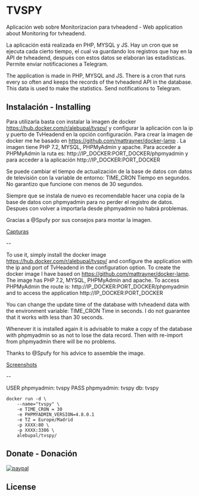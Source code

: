 # TVSPY

Aplicación web sobre Monitorizacion para tvheadend - Web application about Monitoring for tvheadend.

La aplicación está realizada en PHP, MYSQL y JS. Hay un cron que se ejecuta cada cierto tiempo, el cual va guardando los registros que hay en la API de tvheadend, después con estos datos se elaboran las estadisticas. Permite enviar notificaciones a Telegram.

The application is made in PHP, MYSQL and JS. There is a cron that runs every so often and keeps the records of the tvheadend API in the database. This data is used to make the statistics. Send notifications to Telegram.

## Instalación - Installing
Para utilizarla basta con instalar la imagen de docker https://hub.docker.com/r/alebupal/tvspy/ y configurar la aplicación con la ip y puerto de TvHeadend en la opción configuración.
Para crear la imagen de docker me he basado en https://github.com/mattrayner/docker-lamp .
La imagen tiene PHP 7.2, MYSQL, PHPMyAdmin y apache.
Para acceder a PHPMyAdmin la ruta es: http://IP_DOCKER:PORT_DOCKER/phpmyadmin y para acceder a la aplicación http://IP_DOCKER:PORT_DOCKER

Se puede cambiar el tiempo de actualización de la base de datos con datos de televisión con la variable de entorno: TIME_CRON
Tiempo en segundos.
No garantizo que funcione con menos de 30 segundos.

Siempre que se instala de nuevo es recomendable hacer una copia de la base de datos con phpmyadmin para no perder el registro de datos. Despues con volver a importarla desde phpmyadmin no habrá problemas.

Gracias a @Spufy por sus consejos para montar la imagen.

[Capturas](https://github.com/alebupal/tvspy/tree/master/capturas)

--

To use it, simply install the docker image https://hub.docker.com/r/alebupal/tvspy/ and configure the application with the ip and port of TvHeadend in the configuration option.
To create the docker image I have based on https://github.com/mattrayner/docker-lamp.
The image has PHP 7.2, MYSQL, PHPMyAdmin and apache.
To access PHPMyAdmin the route is: http://IP_DOCKER:PORT_DOCKER/phpmyadmin and to access the application http://IP_DOCKER:PORT_DOCKER

You can change the update time of the database with tvheadend data with the environment variable: TIME_CRON
Time in seconds.
I do not guarantee that it works with less than 30 seconds.

Whenever it is installed again it is advisable to make a copy of the database with phpmyadmin so as not to lose the data record. Then with re-import from phpmyadmin there will be no problems.

Thanks to @Spufy for his advice to assemble the image.

[Screenshots](https://github.com/alebupal/tvspy/tree/master/capturas)

--

USER phpmyadmin: tvspy
PASS phpmyadmin: tvspy
db: tvspy


```
docker run -d \
	--name="tvspy" \
	-e TIME_CRON = 30
	-e PHPMYADMIN_VERSION=4.8.0.1
	-e TZ = Europe/Madrid
	-p XXXX:80 \
	-p XXXX:3306 \
	alebupal/tvspy/
```

## Donate - Donación
[![paypal](https://www.paypalobjects.com/es_ES/ES/i/btn/btn_donateCC_LG.gif)](https://www.paypal.com/cgi-bin/webscr?cmd=_s-xclick&hosted_button_id=7M4FFLM5WMKWQ)

## License
